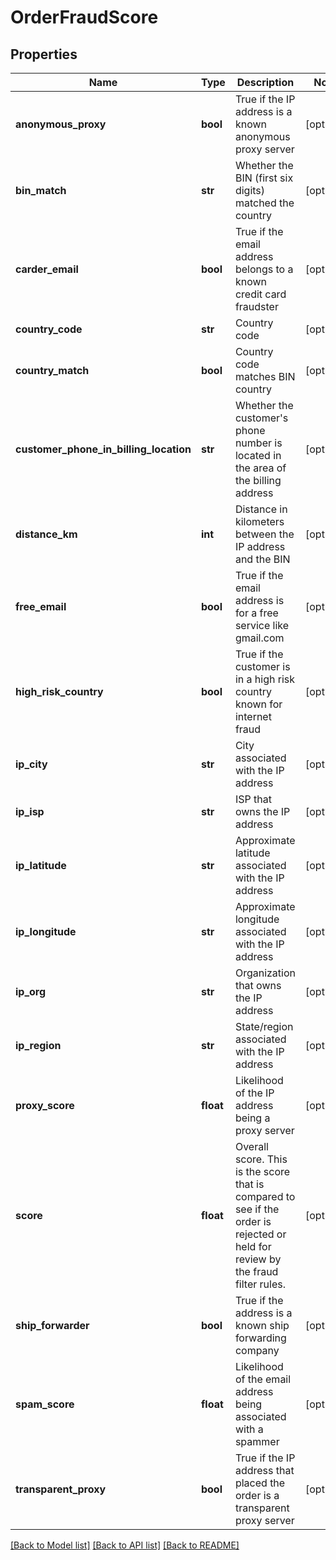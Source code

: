 # OrderFraudScore

## Properties
Name | Type | Description | Notes
------------ | ------------- | ------------- | -------------
**anonymous_proxy** | **bool** | True if the IP address is a known anonymous proxy server | [optional] 
**bin_match** | **str** | Whether the BIN (first six digits) matched the country | [optional] 
**carder_email** | **bool** | True if the email address belongs to a known credit card fraudster | [optional] 
**country_code** | **str** | Country code | [optional] 
**country_match** | **bool** | Country code matches BIN country | [optional] 
**customer_phone_in_billing_location** | **str** | Whether the customer&#39;s phone number is located in the area of the billing address | [optional] 
**distance_km** | **int** | Distance in kilometers between the IP address and the BIN | [optional] 
**free_email** | **bool** | True if the email address is for a free service like gmail.com | [optional] 
**high_risk_country** | **bool** | True if the customer is in a high risk country known for internet fraud | [optional] 
**ip_city** | **str** | City associated with the IP address | [optional] 
**ip_isp** | **str** | ISP that owns the IP address | [optional] 
**ip_latitude** | **str** | Approximate latitude associated with the IP address | [optional] 
**ip_longitude** | **str** | Approximate longitude associated with the IP address | [optional] 
**ip_org** | **str** | Organization that owns the IP address | [optional] 
**ip_region** | **str** | State/region associated with the IP address | [optional] 
**proxy_score** | **float** | Likelihood of the IP address being a proxy server | [optional] 
**score** | **float** | Overall score.  This is the score that is compared to see if the order is rejected or held for review by the fraud filter rules. | [optional] 
**ship_forwarder** | **bool** | True if the address is a known ship forwarding company | [optional] 
**spam_score** | **float** | Likelihood of the email address being associated with a spammer | [optional] 
**transparent_proxy** | **bool** | True if the IP address that placed the order is a transparent proxy server | [optional] 

[[Back to Model list]](../README.md#documentation-for-models) [[Back to API list]](../README.md#documentation-for-api-endpoints) [[Back to README]](../README.md)


